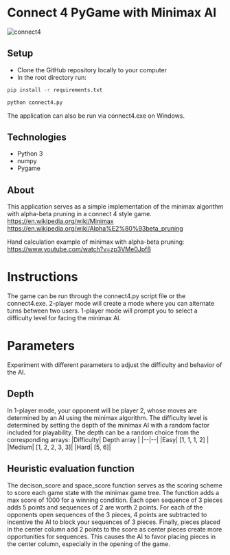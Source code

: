 # Connect 4 PyGame with Minimax AI
![connect4](https://user-images.githubusercontent.com/10931117/215370212-6aac4c01-577a-4520-9789-a8cfc9ad98be.png)

## Setup
- Clone the GitHub repository locally to your computer
- In the root directory run:
```sh
pip install -r requirements.txt
```

```sh
python connect4.py
```
The application can also be run via connect4.exe on Windows.

## Technologies
- Python 3
- numpy
- Pygame

## About
This application serves as a simple implementation of the minimax algorithm with alpha-beta pruning in a connect 4 style game. 
https://en.wikipedia.org/wiki/Minimax
https://en.wikipedia.org/wiki/Alpha%E2%80%93beta_pruning

Hand calculation example of minimax with alpha-beta pruning:
https://www.youtube.com/watch?v=zp3VMe0Jpf8

# Instructions
The game can be run through the connect4.py script file or the connect4.exe. 
2-player mode will create a mode where you can alternate turns between two users.
1-player mode will prompt you to select a difficulty level for facing the minimax AI. 

# Parameters
Experiment with different parameters to adjust the difficulty and behavior of the AI.

## Depth 
In 1-player mode, your opponent will be player 2, whose moves are determined by an AI using the minimax algorithm. The difficulty level is determined by setting the depth of the minimax AI with a random factor included for playability. The depth can be a random choice from the corresponding arrays:
|Difficulty| Depth array |
|--|--|
|Easy| [1, 1, 1, 2] |
|Medium| [1, 2, 2, 3, 3]|
|Hard| [5, 6]|

## Heuristic evaluation function
The decison_score and space_score function serves as the scoring scheme to score each game state with the minimax game tree. The function adds a max score of 1000 for a winning condition. Each open sequence of 3 pieces adds 5 points and  sequences of 2 are worth 2 points. For each of the opponents open sequences of the 3 pieces, 4 points are subtracted to incentive the AI to block your sequences of 3 pieces. Finally, pieces placed in the center column add 2 points to the score as center pieces create more opportunities for sequences. This causes the AI to favor placing pieces in the center column, especially in the opening of the game.
